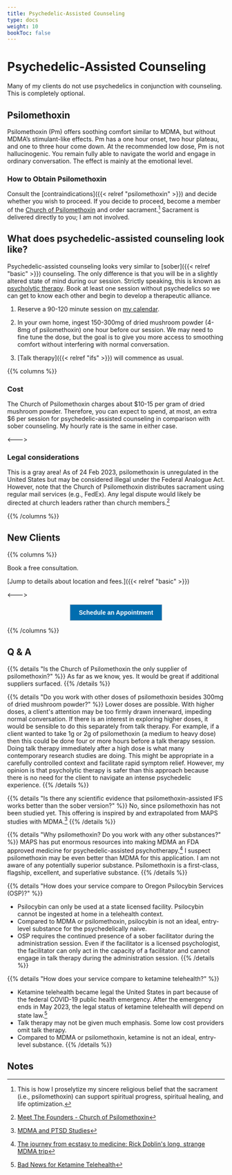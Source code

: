 ```yaml
---
title: Psychedelic-Assisted Counseling
type: docs
weight: 10
bookToc: false
---
```


# Psychedelic-Assisted Counseling

Many of my clients do not use psychedelics
in conjunction with counseling. This is completely optional.

## Psilomethoxin

Psilomethoxin (Pm) offers soothing comfort similar to MDMA, but without MDMA’s stimulant-like effects.
Pm has a one hour onset, two hour plateau, and one to three hour come down.
At the recommended low dose, Pm is not hallucinogenic. You remain fully able
to navigate the world and engage in ordinary conversation. The effect is mainly
at the emotional level.

### How to Obtain Psilomethoxin

Consult the [contraindications]({{< relref "psilomethoxin" >}})
and decide whether you wish
to proceed. If you decide to proceed, become a member of
the [Church of Psilomethoxin](https://psilomethoxin.com/)
and order sacrament.[^proselytize]
Sacrament is delivered directly to you; I am not involved.

## What does psychedelic-assisted counseling look like?

Psychedelic-assisted counseling looks very similar to [sober]({{< relref "basic" >}}) counseling. The only difference is that you will be in a slightly altered state of mind during our session.
Strictly speaking, this is known as [psycholytic therapy](https://en.wikipedia.org/wiki/Psychedelic_therapy#Psycholytic_therapy).
Book at least one session without psychedelics
so we can get to know each other and begin to develop a therapeutic alliance.

1. Reserve a 90-120 minute session on [my calendar](https://joshua-pritikin.clientsecure.me/sign-in).

2. In your own home, ingest 150-300mg of dried mushroom powder (4-8mg of psilomethoxin) one hour before
our session. We may need to fine tune the dose, but the goal is to
give you more access to smoothing comfort without interfering
with normal conversation.

3. [Talk therapy]({{< relref "ifs" >}}) will commence as usual.

{{% columns %}}

### Cost

The Church of Psilomethoxin charges about $10-15 per gram of dried mushroom powder.
Therefore, you can expect to spend, at most, an extra $6 per session for
psychedelic-assisted counseling in comparison with sober counseling.
My hourly rate is the same in either case.

<--->

### Legal considerations

This is a gray area!
As of 24 Feb 2023, psilomethoxin is unregulated in the United States
but may be considered illegal under the Federal Analogue Act.
However, note that
the Church of Psilomethoxin distributes sacrament using regular
mail services (e.g., FedEx).
Any legal dispute would likely be directed at church leaders
rather than church members.[^cop-leaders]

{{% /columns %}}

## New Clients

{{% columns %}}

Book a free consultation.

[Jump to details about location and fees.]({{< relref "basic"  >}})

<--->

<center>
<!-- ScheduleOnce button START -->
<button id="SOIBTN_jpintro" style="background: #006DAF; color: #ffffff; padding: 10px 20px; border: 1px solid #c8c8c8; font: bold 14px Arial; cursor: pointer;" data-height="580" data-psz="00" data-so-page="jpintro" data-delay="1">Schedule an Appointment</button>
<script type="text/javascript" src="https://cdn.oncehub.com/mergedjs/so.js"></script>
<!-- ScheduleOnce button END -->
</center>

{{% /columns %}}

## Q & A

{{% details "Is the Church of Psilomethoxin the only supplier of psilomethoxin?" %}}
As far as we know, yes. It would be great if additional suppliers surfaced.
{{% /details %}}

{{% details "Do you work with other doses of psilomethoxin besides 300mg of dried mushroom powder?" %}}
Lower doses are possible. With higher doses, a client's attention may be
too firmly drawn innerward, impeding normal conversation. If there is
an interest in exploring higher doses, it would be sensible to do
this separately from talk therapy.
For example, if a client wanted to take 1g or 2g of psilomethoxin (a medium to heavy dose)
then this could be done four or more hours before a talk therapy session.
Doing talk therapy immediately after a high dose is what many contemporary
research studies are doing.
This might be appropriate in a carefully controlled context and facilitate
rapid symptom relief.
However, my opinion is that psycholytic therapy is safer than this approach because
there is no need for the client to navigate an intense psychedelic experience.
{{% /details %}}

{{% details "Is there any scientific evidence that psilomethoxin-assisted IFS works better than the sober version?" %}}
No, since psilomethoxin has not been studied yet.
This offering is inspired by and extrapolated from MAPS studies with MDMA.[^maps-ifs-mdma]
{{% /details %}}

{{% details "Why psilomethoxin? Do you work with any other substances?" %}}
MAPS has put enormous resources into making MDMA an FDA approved medicine
for psychedelic-assisted psychotherapy.[^mdma-history]
I suspect psilomethoxin may be even better than MDMA
for this application.
I am not aware of any potentially superior substance.
Psilomethoxin is a first-class, flagship, excellent, and superlative substance.
{{% /details %}}

{{% details "How does your service compare to Oregon Psilocybin Services (OSP)?" %}}
- Psilocybin can only be used at a state licensed facility. Psilocybin cannot be ingested at home in a telehealth context.
- Compared to MDMA or psilomethoxin, psilocybin is not an ideal, entry-level substance for the psychedelically naive.
- OSP requires the continued presence of a sober facilitator during the administration
session. Even if the facilitator is a licensed psychologist,
the facilitator can only act in the capacity of a facilitator
and cannot engage in talk therapy during the administration session.
{{% /details %}}

{{% details "How does your service compare to ketamine telehealth?" %}}
- Ketamine telehealth became legal the United States in part because of
the federal COVID-19 public health emergency.
After the emergency ends in May 2023, the legal status of 
ketamine telehealth will depend on state law.[^hb-2023feb02]
- Talk therapy may not be given much emphasis.
Some low cost providers omit talk therapy.
- Compared to MDMA or psilomethoxin, ketamine is not an ideal, entry-level substance.
{{% /details %}}

## Notes

[^hb-2023feb02]: [Bad News for Ketamine Telehealth](https://harrisbricken.com/psychlawblog/bad-news-for-ketamine-telehealth/)

[^maps-ifs-mdma]: [MDMA and PTSD Studies](https://ifs-institute.com/resources/research/mdma-and-ptsd-studies)

[^mdma-history]: [The journey from ecstasy to medicine: Rick Doblin's long, strange MDMA trip](https://newatlas.com/mdma-ptsd-rick-doblin/52792/)

[^cop-leaders]: [Meet The Founders - Church of Psilomethoxin](https://www.youtube.com/watch?v=inxVQDApBy8)

[^proselytize]: This is how I proselytize my sincere religious belief that the sacrament (i.e., psilomethoxin) can support spiritual progress, spiritual healing, and life optimization.

